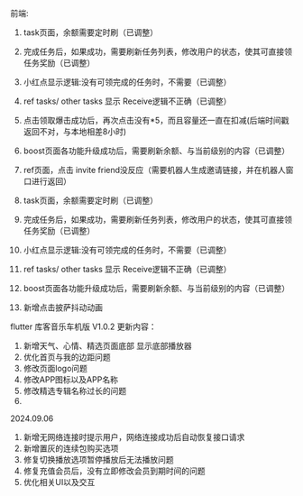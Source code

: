 前端:
1. task页面，余额需要定时刷（已调整）
2. 完成任务后，如果成功，需要刷新任务列表，修改用户的状态，使其可直接领任务奖励（已调整）
3. 小红点显示逻辑:没有可领完成的任务时，不需要（已调整）
4. ref tasks/ other tasks 显示 Receive逻辑不正确（已调整）
5. 点击领取爆击成功后，再次点击没有*5，而且容量还一直在扣减(后端时间戳返回不对，与本地相差8小时)
6. boost页面各功能升级成功后，需要刷新余额、与当前级别的内容（已调整）
7. ref页面，点击 invite friend没反应（需要机器人生成邀请链接，并在机器人窗口进行返回）


1. task页面，余额需要定时刷（已调整）
2. 完成任务后，如果成功，需要刷新任务列表，修改用户的状态，使其可直接领任务奖励（已调整）
3. 小红点显示逻辑:没有可领完成的任务时，不需要（已调整）
4. ref tasks/ other tasks 显示 Receive逻辑不正确（已调整）
5. boost页面各功能升级成功后，需要刷新余额、与当前级别的内容（已调整）
6. 新增点击披萨抖动动画


flutter 库客音乐车机版
V1.0.2 更新内容：
1. 新增天气、心情、精选页面底部 显示底部播放器
2. 优化首页与我的边距问题
3. 修改页面logo问题
4. 修改APP图标以及APP名称
5. 修改精选专辑名称过长的问题
6. 



2024.09.06
1. 新增无网络连接时提示用户，网络连接成功后自动恢复接口请求
2. 新增置灰的连续包购买选项
3. 修复切换播放选项暂停播放后无法播放问题
4. 修复充值会员后，没有立即修改会员到期时间的问题
5. 优化相关UI以及交互